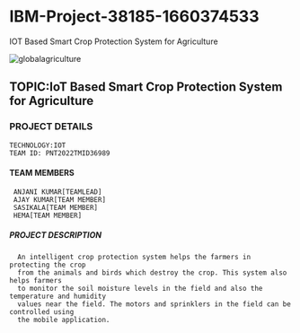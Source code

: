 # IBM-Project-38185-1660374533
IOT Based Smart Crop Protection System for Agriculture
 
 ![globalagriculture](https://user-images.githubusercontent.com/113893463/201520609-f3d2e4ae-2bed-4918-aae2-f6edccf59928.jpg)


## TOPIC:IoT Based Smart Crop Protection System for Agriculture



### PROJECT DETAILS   
    TECHNOLOGY:IOT
    TEAM ID: PNT2022TMID36989
    
    
#### TEAM MEMBERS
     ANJANI KUMAR[TEAMLEAD]
     AJAY KUMAR[TEAM MEMBER]
     SASIKALA[TEAM MEMBER]
     HEMA[TEAM MEMBER]


##### PROJECT DESCRIPTION
      An intelligent crop protection system helps the farmers in protecting the crop
      from the animals and birds which destroy the crop. This system also helps farmers 
      to monitor the soil moisture levels in the field and also the temperature and humidity 
      values near the field. The motors and sprinklers in the field can be controlled using 
      the mobile application.
